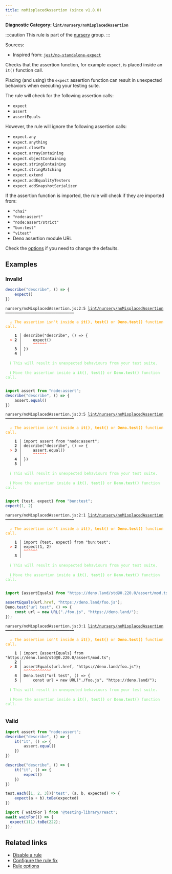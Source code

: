 ```yaml
---
title: noMisplacedAssertion (since v1.8.0)
---
```


**Diagnostic Category: `lint/nursery/noMisplacedAssertion`**

:::caution
This rule is part of the [nursery](/linter/rules/#nursery) group.
:::

Sources: 
- Inspired from: <a href="https://github.com/jest-community/eslint-plugin-jest/blob/main/docs/rules/no-standalone-expect.md" target="_blank"><code>jest/no-standalone-expect</code></a>

Checks that the assertion function, for example `expect`, is placed inside an `it()` function call.

Placing (and using) the `expect` assertion function can result in unexpected behaviors when executing your testing suite.

The rule will check for the following assertion calls:

- `expect`
- `assert`
- `assertEquals`

However, the rule will ignore the following assertion calls:

- `expect.any`
- `expect.anything`
- `expect.closeTo`
- `expect.arrayContaining`
- `expect.objectContaining`
- `expect.stringContaining`
- `expect.stringMatching`
- `expect.extend`
- `expect.addEqualityTesters`
- `expect.addSnapshotSerializer`

If the assertion function is imported, the rule will check if they are imported from:

- `"chai"`
- `"node:assert"`
- `"node:assert/strict"`
- `"bun:test"`
- `"vitest"`
- Deno assertion module URL

Check the [options](#options) if you need to change the defaults.

## Examples

### Invalid

```jsx
describe("describe", () => {
    expect()
})
```

<pre class="language-text"><code class="language-text">nursery/noMisplacedAssertion.js:2:5 <a href="https://biomejs.dev/linter/rules/no-misplaced-assertion">lint/nursery/noMisplacedAssertion</a> ━━━━━━━━━━━━━━━━━━━━━━━━━━━━━━

<strong><span style="color: Orange;">  </span></strong><strong><span style="color: Orange;">⚠</span></strong> <span style="color: Orange;">The assertion isn't inside a </span><span style="color: Orange;"><strong>it()</strong></span><span style="color: Orange;">, </span><span style="color: Orange;"><strong>test()</strong></span><span style="color: Orange;"> or </span><span style="color: Orange;"><strong>Deno.test()</strong></span><span style="color: Orange;"> function call.</span>
  
    <strong>1 │ </strong>describe(&quot;describe&quot;, () =&gt; {
<strong><span style="color: Tomato;">  </span></strong><strong><span style="color: Tomato;">&gt;</span></strong> <strong>2 │ </strong>    expect()
   <strong>   │ </strong>    <strong><span style="color: Tomato;">^</span></strong><strong><span style="color: Tomato;">^</span></strong><strong><span style="color: Tomato;">^</span></strong><strong><span style="color: Tomato;">^</span></strong><strong><span style="color: Tomato;">^</span></strong><strong><span style="color: Tomato;">^</span></strong>
    <strong>3 │ </strong>})
    <strong>4 │ </strong>
  
<strong><span style="color: lightgreen;">  </span></strong><strong><span style="color: lightgreen;">ℹ</span></strong> <span style="color: lightgreen;">This will result in unexpected behaviours from your test suite.</span>
  
<strong><span style="color: lightgreen;">  </span></strong><strong><span style="color: lightgreen;">ℹ</span></strong> <span style="color: lightgreen;">Move the assertion inside a </span><span style="color: lightgreen;"><strong>it()</strong></span><span style="color: lightgreen;">, </span><span style="color: lightgreen;"><strong>test()</strong></span><span style="color: lightgreen;"> or </span><span style="color: lightgreen;"><strong>Deno.test()</strong></span><span style="color: lightgreen;"> function call.</span>
  
</code></pre>

```jsx
import assert from "node:assert";
describe("describe", () => {
    assert.equal()
})
```

<pre class="language-text"><code class="language-text">nursery/noMisplacedAssertion.js:3:5 <a href="https://biomejs.dev/linter/rules/no-misplaced-assertion">lint/nursery/noMisplacedAssertion</a> ━━━━━━━━━━━━━━━━━━━━━━━━━━━━━━

<strong><span style="color: Orange;">  </span></strong><strong><span style="color: Orange;">⚠</span></strong> <span style="color: Orange;">The assertion isn't inside a </span><span style="color: Orange;"><strong>it()</strong></span><span style="color: Orange;">, </span><span style="color: Orange;"><strong>test()</strong></span><span style="color: Orange;"> or </span><span style="color: Orange;"><strong>Deno.test()</strong></span><span style="color: Orange;"> function call.</span>
  
    <strong>1 │ </strong>import assert from &quot;node:assert&quot;;
    <strong>2 │ </strong>describe(&quot;describe&quot;, () =&gt; {
<strong><span style="color: Tomato;">  </span></strong><strong><span style="color: Tomato;">&gt;</span></strong> <strong>3 │ </strong>    assert.equal()
   <strong>   │ </strong>    <strong><span style="color: Tomato;">^</span></strong><strong><span style="color: Tomato;">^</span></strong><strong><span style="color: Tomato;">^</span></strong><strong><span style="color: Tomato;">^</span></strong><strong><span style="color: Tomato;">^</span></strong><strong><span style="color: Tomato;">^</span></strong>
    <strong>4 │ </strong>})
    <strong>5 │ </strong>
  
<strong><span style="color: lightgreen;">  </span></strong><strong><span style="color: lightgreen;">ℹ</span></strong> <span style="color: lightgreen;">This will result in unexpected behaviours from your test suite.</span>
  
<strong><span style="color: lightgreen;">  </span></strong><strong><span style="color: lightgreen;">ℹ</span></strong> <span style="color: lightgreen;">Move the assertion inside a </span><span style="color: lightgreen;"><strong>it()</strong></span><span style="color: lightgreen;">, </span><span style="color: lightgreen;"><strong>test()</strong></span><span style="color: lightgreen;"> or </span><span style="color: lightgreen;"><strong>Deno.test()</strong></span><span style="color: lightgreen;"> function call.</span>
  
</code></pre>

```jsx
import {test, expect} from "bun:test";
expect(1, 2)
```

<pre class="language-text"><code class="language-text">nursery/noMisplacedAssertion.js:2:1 <a href="https://biomejs.dev/linter/rules/no-misplaced-assertion">lint/nursery/noMisplacedAssertion</a> ━━━━━━━━━━━━━━━━━━━━━━━━━━━━━━

<strong><span style="color: Orange;">  </span></strong><strong><span style="color: Orange;">⚠</span></strong> <span style="color: Orange;">The assertion isn't inside a </span><span style="color: Orange;"><strong>it()</strong></span><span style="color: Orange;">, </span><span style="color: Orange;"><strong>test()</strong></span><span style="color: Orange;"> or </span><span style="color: Orange;"><strong>Deno.test()</strong></span><span style="color: Orange;"> function call.</span>
  
    <strong>1 │ </strong>import {test, expect} from &quot;bun:test&quot;;
<strong><span style="color: Tomato;">  </span></strong><strong><span style="color: Tomato;">&gt;</span></strong> <strong>2 │ </strong>expect(1, 2)
   <strong>   │ </strong><strong><span style="color: Tomato;">^</span></strong><strong><span style="color: Tomato;">^</span></strong><strong><span style="color: Tomato;">^</span></strong><strong><span style="color: Tomato;">^</span></strong><strong><span style="color: Tomato;">^</span></strong><strong><span style="color: Tomato;">^</span></strong>
    <strong>3 │ </strong>
  
<strong><span style="color: lightgreen;">  </span></strong><strong><span style="color: lightgreen;">ℹ</span></strong> <span style="color: lightgreen;">This will result in unexpected behaviours from your test suite.</span>
  
<strong><span style="color: lightgreen;">  </span></strong><strong><span style="color: lightgreen;">ℹ</span></strong> <span style="color: lightgreen;">Move the assertion inside a </span><span style="color: lightgreen;"><strong>it()</strong></span><span style="color: lightgreen;">, </span><span style="color: lightgreen;"><strong>test()</strong></span><span style="color: lightgreen;"> or </span><span style="color: lightgreen;"><strong>Deno.test()</strong></span><span style="color: lightgreen;"> function call.</span>
  
</code></pre>

```jsx
import {assertEquals} from "https://deno.land/std@0.220.0/assert/mod.ts";

assertEquals(url.href, "https://deno.land/foo.js");
Deno.test("url test", () => {
    const url = new URL("./foo.js", "https://deno.land/");
});
```

<pre class="language-text"><code class="language-text">nursery/noMisplacedAssertion.js:3:1 <a href="https://biomejs.dev/linter/rules/no-misplaced-assertion">lint/nursery/noMisplacedAssertion</a> ━━━━━━━━━━━━━━━━━━━━━━━━━━━━━━

<strong><span style="color: Orange;">  </span></strong><strong><span style="color: Orange;">⚠</span></strong> <span style="color: Orange;">The assertion isn't inside a </span><span style="color: Orange;"><strong>it()</strong></span><span style="color: Orange;">, </span><span style="color: Orange;"><strong>test()</strong></span><span style="color: Orange;"> or </span><span style="color: Orange;"><strong>Deno.test()</strong></span><span style="color: Orange;"> function call.</span>
  
    <strong>1 │ </strong>import {assertEquals} from &quot;https://deno.land/std@0.220.0/assert/mod.ts&quot;;
    <strong>2 │ </strong>
<strong><span style="color: Tomato;">  </span></strong><strong><span style="color: Tomato;">&gt;</span></strong> <strong>3 │ </strong>assertEquals(url.href, &quot;https://deno.land/foo.js&quot;);
   <strong>   │ </strong><strong><span style="color: Tomato;">^</span></strong><strong><span style="color: Tomato;">^</span></strong><strong><span style="color: Tomato;">^</span></strong><strong><span style="color: Tomato;">^</span></strong><strong><span style="color: Tomato;">^</span></strong><strong><span style="color: Tomato;">^</span></strong><strong><span style="color: Tomato;">^</span></strong><strong><span style="color: Tomato;">^</span></strong><strong><span style="color: Tomato;">^</span></strong><strong><span style="color: Tomato;">^</span></strong><strong><span style="color: Tomato;">^</span></strong><strong><span style="color: Tomato;">^</span></strong>
    <strong>4 │ </strong>Deno.test(&quot;url test&quot;, () =&gt; {
    <strong>5 │ </strong>    const url = new URL(&quot;./foo.js&quot;, &quot;https://deno.land/&quot;);
  
<strong><span style="color: lightgreen;">  </span></strong><strong><span style="color: lightgreen;">ℹ</span></strong> <span style="color: lightgreen;">This will result in unexpected behaviours from your test suite.</span>
  
<strong><span style="color: lightgreen;">  </span></strong><strong><span style="color: lightgreen;">ℹ</span></strong> <span style="color: lightgreen;">Move the assertion inside a </span><span style="color: lightgreen;"><strong>it()</strong></span><span style="color: lightgreen;">, </span><span style="color: lightgreen;"><strong>test()</strong></span><span style="color: lightgreen;"> or </span><span style="color: lightgreen;"><strong>Deno.test()</strong></span><span style="color: lightgreen;"> function call.</span>
  
</code></pre>

### Valid

```jsx
import assert from "node:assert";
describe("describe", () => {
    it("it", () => {
        assert.equal()
    })
})
```

```jsx
describe("describe", () => {
    it("it", () => {
        expect()
    })
})
```

```jsx
test.each([1, 2, 3])('test', (a, b, expected) => {
    expect(a + b).toBe(expected)
})
```

```jsx
import { waitFor } from '@testing-library/react';
await waitFor(() => {
  expect(111).toBe(222);
});
```

## Related links

- [Disable a rule](/linter/#disable-a-lint-rule)
- [Configure the rule fix](/linter#configure-the-rule-fix)
- [Rule options](/linter/#rule-options)
